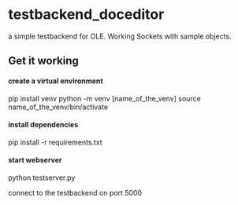 # testbackend_doceditor
a simple testbackend for OLE. Working Sockets with sample objects. 

## Get it working

#### create a virtual environment
pip install venv
python -m venv [name_of_the_venv]
source name_of_the_venv/bin/activate

#### install dependencies
pip install -r requirements.txt

#### start webserver
python testserver.py

connect to the testbackend on port 5000
